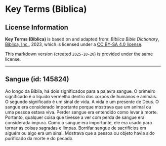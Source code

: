 # Key Terms (Biblica)

## License Information

**Key Terms (Biblica)** is based on and adapted from: _Biblica Bible Dictionary_, [Biblica, Inc.](https://www.biblica.com/), 2023, which is licensed under a [CC BY-SA 4.0 license](https://creativecommons.org/licenses/by-sa/4.0/legalcode.en).

This markdown version (created `2025-10-20`) is provided under the same license.



--------------------------------

## Sangue (id: 145824)

Ao longo da Bíblia, há dois significados para a palavra sangue. O primeiro significado é o líquido vermelho dentro dos corpos de humanos e animais. O segundo significado é um sinal de vida. A vida é um presente de Deus. O sangue era considerado importante porque mostrava que um animal ou uma pessoa estava viva. Perder sangue era entendido como levar à morte. Portanto, qualquer coisa que tivesse a ver com perda de sangue era considerada impura. Como o sangue era importante, ele era usado para tornar as coisas sagradas e limpas. Borrifar sangue de sacrifícios em alguém ou algo era um sinal. Mostrava que a pessoa ou objeto havia sido purificado da morte e do pecado.


